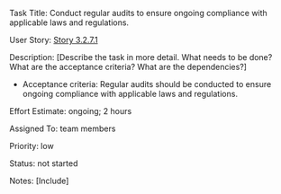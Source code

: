 Task Title: Conduct regular audits to ensure ongoing compliance with applicable laws and regulations.

User Story: [Story 3.2.7.1](../../stories/story_3.2.7.md)

Description: [Describe the task in more detail. What needs to be done? What are the acceptance criteria? What are the dependencies?]
* Acceptance criteria: Regular audits should be conducted to ensure ongoing compliance with applicable laws and regulations.

Effort Estimate: ongoing; 2 hours

Assigned To: team members

Priority: low

Status: not started

Notes: [Include]